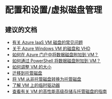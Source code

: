 <properties
    pageTitle="configuration and setup/virtual disk management"
    description="配置和设置/虚拟磁盘管理"
    service="microsoft.compute"
    resource="virtualmachines"
    authors="scottazure"
    displayOrder=""
    selfHelpType="generic"
    supportTopicIds="32411841"
    resourceTags=""
    productPesIds="14749"
    cloudEnvironments="public"
/>


# <a name="configuration-and-setupvirtual-disk-management"></a>配置和设置/虚拟磁盘管理

## <a name="recommended-documents"></a>**建议的文档**
* [有关 Azure IaaS VM 磁盘的常见问题](https://docs.microsoft.com/azure/storage/storage-faq-for-disks?toc=%2fazure%2fvirtual-machines%2fwindows%2ftoc.json)<br>
* [关于 Azure Windows VM 的磁盘和 VHD](https://docs.microsoft.com/azure/storage/storage-about-disks-and-vhds-windows)<br>
* [如何在 Azure 门户中将数据磁盘附加到 VM？](https://azure.microsoft.com/documentation/articles/virtual-machines-windows-attach-disk-portal/)<br>
* [如何通过 PowerShell 将数据磁盘附加到 VM？](https://docs.microsoft.com/en-us/azure/virtual-machines/windows/attach-disk-ps/)<br>
* [如何调整 VM 的大小](https://docs.microsoft.com/azure/virtual-machines/windows/resize-vm)<br>
* [迁移到托管磁盘](https://docs.microsoft.com/azure/virtual-machines/windows/migrate-to-managed-disks)<br>
* [将 VM 从非托管磁盘转换为托管磁盘](https://docs.microsoft.com/azure/virtual-machines/windows/convert-unmanaged-to-managed-disks)<br>
* [了解 VM 上的临时驱动器](https://blogs.msdn.microsoft.com/mast/2013/12/06/understanding-the-temporary-drive-on-windows-azure-virtual-machines)<br>  
* [查看有关 VM 的高性能高级存储与托管磁盘的指南](https://docs.microsoft.com/azure/storage/storage-premium-storage)<br>

